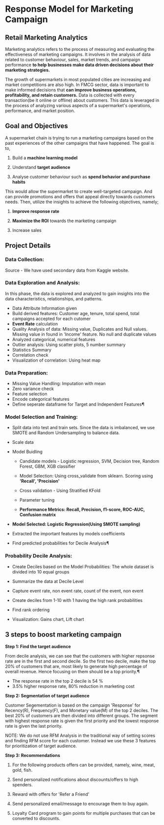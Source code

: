 # Response Model for Marketing Campaign

## Retail Marketing Analytics

Marketing analytics refers to the process of measuring and evaluating the effectiveness of marketing campaigns. It involves in the analysis of data related to customer behaviour, sales, market trends, and campaign performance **to help businesses make data driven decisions about their marketing strategies.**
 
The growth of supermarkets in most populated cities are increasing and market competitions are also high. In FMCG sector, data is important to make informed decisions that **can improve business operations, profitability, and retain customers.** Data is collected with every transaction(be it online or offline) about customers. This data is leveraged in the process of analyzing various aspects of a supermarket's operations, performance, and market position.
## Goal and Objectives
A supermarket chain is trying to run a marketing campaigns based on the past experiences of the other campaigns that have happened. The goal is to,
   
1) Build a **machine learning model** 

2) Understand **target audience**

3) Analyse customer behaviour such as **spend behavior and purchase habits** 

This would allow the supermarket to create well-targeted campaign. And can provide promotions and offers that appeal directly towards customers needs. Then, utilize the insights to achieve the following objectives, namely;
 
1) **Improve response rate**
    
2) **Maximize the ROI** towards the marketing campaign

3) Increase sales



## Project Details

### Data Collection: 

Source - We have used secondary data from Kaggle website.


### Data Exploration and Analysis: 
In this phase, the data is explored and analyzed to gain insights into the data characteristics, relationships, and patterns.

- Data Attribute Information given
- Build derived features: Customer age, tenure, total spend, total campaigns accepted for each cutomer
- **Event Rate** calculation
- Quality Analysis of data: Missing value, Duplicates and Null values. Missing value in found in 'Income' feature. No null and duplicate values
- Analyzed categorical, numerical features
- Outlier analysis: Using scatter plots, 5 number summary
- Statistics Summary
- Correlation check
- Visualization of correlation: Using heat map

### Data Preparation:	
- Missing Value Handling: Imputation with mean
- Zero variance check
- Feature selection
- Encode categorical features
- Define seperate dataframe for Target and Independent Features¶

### Model Selection and Training:
- Split data into test and train sets. Since the data is imbalanced, we use SMOTE and Random Undersampling to balance data.
- Scale data
- Model Buidling
	- Candidate models - Logistic regression, SVM, Decision tree, Random Forest, GBM, XGB classifier

	- Model Selection: Using cross_validate from sklearn. Scoring using **'Recall', 'Precision'**
    - Cross validation - Using Stratified KFold
	- Parameter tuning
	- **Performance Metrics: Recall, Precision, f1-score, ROC-AUC, Confusion matrix**
	
- **Model Selected: Logistic Regression(Using SMOTE sampling)**

- Extracted the important features by models coefficients

- Find predicted probabilities for Decile Analysis¶

### Probability Decile Analysis:
- Create Deciles based on the Model Probabilities: The whole dataset is divided into 10 equal groups

- Summarize the data at Decile Level

- Capture event rate, non event rate, count of the event, non event
	
- Create deciles from 1-10 with 1 having the high rank probabilities

- Find rank ordering

- Visualization: Gains chart, Lift chart



## 3 steps to boost marketing campaign

**Step 1: Find the target audience**

   From decile analysis, we can see that the customers with higher repsonse rate are in the first and second decile. So the first two decile, make the top 20% of customers that are, most likely to generate high percentage of overall revenue. Hence focusing on them should be a top priority.¶

- The response rate in the top 2 decile is 54 %
- 3.5% higher response rate, 80% reduction in marketing cost


**Step 2: Segmentation of target audience**

   Customer Segementation is based on the campaign 'Response' for Recency(R), Frequency(F), and Monetary value(M) of the top 2 deciles. The best 20% of customers are then divided into different groups. The segment with highest response rate is given the first priority and the lowest response rate is given the last priority.

NOTE: We do not use RFM Analysis in the traditional way of setting scores and finding RFM score for each customer. Instead we use these 3 features for prioritization of target audience.

**Step 3: Recommendations**

   1) For the following products offers can be provided, namely, wine, meat, gold, fish.

   2) Send personalized notifications about discounts/offers to high spenders.

   3) Reward with offers for 'Refer a Friend'

   4) Send personalized email/message to encourage them to buy again.

   5) Loyalty Card program to gain points for multiple purchases that can be converted to discounts.
